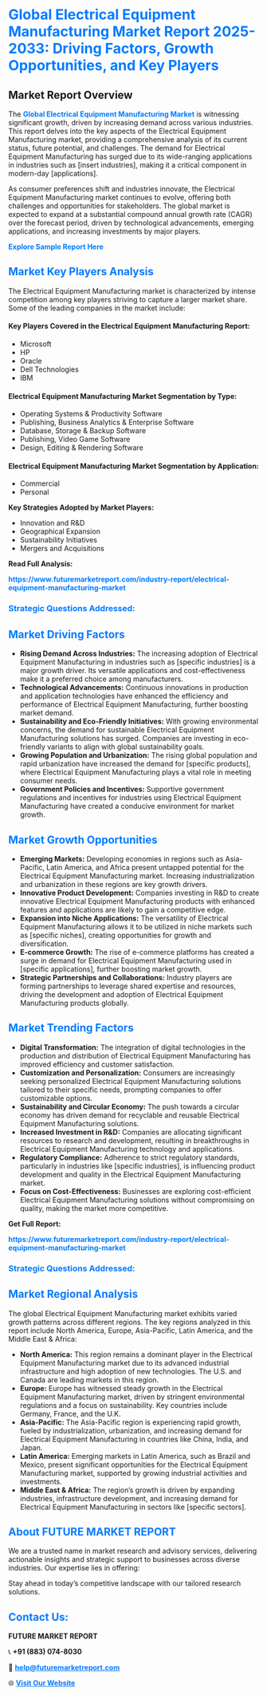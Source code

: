 <h1 style="color: #007BFF;">Global Electrical Equipment Manufacturing Market Report 2025-2033: Driving Factors, Growth Opportunities, and Key Players</h1>

<section id="overview">
<h2>Market Report Overview</h2>
<p>The <a href="https://www.futuremarketreport.com/industry-report/electrical-equipment-manufacturing-market" style="color: #007BFF; text-decoration: none;"><strong>Global Electrical Equipment Manufacturing Market</strong></a> is witnessing significant growth, driven by increasing demand across various industries. This report delves into the key aspects of the Electrical Equipment Manufacturing market, providing a comprehensive analysis of its current status, future potential, and challenges. The demand for Electrical Equipment Manufacturing has surged due to its wide-ranging applications in industries such as [insert industries], making it a critical component in modern-day [applications].</p>
<p>As consumer preferences shift and industries innovate, the Electrical Equipment Manufacturing market continues to evolve, offering both challenges and opportunities for stakeholders. The global market is expected to expand at a substantial compound annual growth rate (CAGR) over the forecast period, driven by technological advancements, emerging applications, and increasing investments by major players.</p>
</section>

<section id="overview">
<p><a href="https://www.futuremarketreport.com/request-sample/reportId=34582" style="color: #007BFF; text-decoration: none;"><strong>Explore Sample Report Here</strong></a></p>
</section>

<section id="key-players">
<h2 style="color: #007BFF;">Market Key Players Analysis</h2>
<p>The Electrical Equipment Manufacturing market is characterized by intense competition among key players striving to capture a larger market share. Some of the leading companies in the market include:</p>
<h4>Key Players Covered in the Electrical Equipment Manufacturing Report:</h4>
<ul><li>Microsoft</li><li>HP</li><li>Oracle</li><li>Dell Technologies</li><li>IBM</li></ul>
<h4>Electrical Equipment Manufacturing Market Segmentation by Type:</h4>
<ul><li>Operating Systems &amp; Productivity Software</li><li>Publishing, Business Analytics &amp; Enterprise Software</li><li>Database, Storage &amp; Backup Software</li><li>Publishing, Video Game Software</li><li>Design, Editing &amp; Rendering Software</li></ul>

<h4>Electrical Equipment Manufacturing Market Segmentation by Application:</h4>
<ul><li>Commercial</li><li>Personal</li></ul>
<p><strong>Key Strategies Adopted by Market Players:</strong></p>
<ul>
<li>Innovation and R&D</li>
<li>Geographical Expansion</li>
<li>Sustainability Initiatives</li>
<li>Mergers and Acquisitions</li>
</ul>
</section>

<section>
<p><strong>Read Full Analysis: </strong></p><a href="https://www.futuremarketreport.com/industry-report/electrical-equipment-manufacturing-market" style="color: #007BFF; text-decoration: none;"><strong>https://www.futuremarketreport.com/industry-report/electrical-equipment-manufacturing-market</strong></a>
<h3 style="color: #007BFF;">Strategic Questions Addressed:</h3>
</section>

<section id="driving-factors">
<h2 style="color: #007BFF;">Market Driving Factors</h2>
<ul>
<li><strong>Rising Demand Across Industries:</strong> The increasing adoption of Electrical Equipment Manufacturing in industries such as [specific industries] is a major growth driver. Its versatile applications and cost-effectiveness make it a preferred choice among manufacturers.</li>
<li><strong>Technological Advancements:</strong> Continuous innovations in production and application technologies have enhanced the efficiency and performance of Electrical Equipment Manufacturing, further boosting market demand.</li>
<li><strong>Sustainability and Eco-Friendly Initiatives:</strong> With growing environmental concerns, the demand for sustainable Electrical Equipment Manufacturing solutions has surged. Companies are investing in eco-friendly variants to align with global sustainability goals.</li>
<li><strong>Growing Population and Urbanization:</strong> The rising global population and rapid urbanization have increased the demand for [specific products], where Electrical Equipment Manufacturing plays a vital role in meeting consumer needs.</li>
<li><strong>Government Policies and Incentives:</strong> Supportive government regulations and incentives for industries using Electrical Equipment Manufacturing have created a conducive environment for market growth.</li>
</ul>
</section>

<section id="growth-opportunities">
<h2 style="color: #007BFF;">Market Growth Opportunities</h2>
<ul>
<li><strong>Emerging Markets:</strong> Developing economies in regions such as Asia-Pacific, Latin America, and Africa present untapped potential for the Electrical Equipment Manufacturing market. Increasing industrialization and urbanization in these regions are key growth drivers.</li>
<li><strong>Innovative Product Development:</strong> Companies investing in R&D to create innovative Electrical Equipment Manufacturing products with enhanced features and applications are likely to gain a competitive edge.</li>
<li><strong>Expansion into Niche Applications:</strong> The versatility of Electrical Equipment Manufacturing allows it to be utilized in niche markets such as [specific niches], creating opportunities for growth and diversification.</li>
<li><strong>E-commerce Growth:</strong> The rise of e-commerce platforms has created a surge in demand for Electrical Equipment Manufacturing used in [specific applications], further boosting market growth.</li>
<li><strong>Strategic Partnerships and Collaborations:</strong> Industry players are forming partnerships to leverage shared expertise and resources, driving the development and adoption of Electrical Equipment Manufacturing products globally.</li>
</ul>
</section>

<section id="trending-factors">
<h2 style="color: #007BFF;">Market Trending Factors</h2>
<ul>
<li><strong>Digital Transformation:</strong> The integration of digital technologies in the production and distribution of Electrical Equipment Manufacturing has improved efficiency and customer satisfaction.</li>
<li><strong>Customization and Personalization:</strong> Consumers are increasingly seeking personalized Electrical Equipment Manufacturing solutions tailored to their specific needs, prompting companies to offer customizable options.</li>
<li><strong>Sustainability and Circular Economy:</strong> The push towards a circular economy has driven demand for recyclable and reusable Electrical Equipment Manufacturing solutions.</li>
<li><strong>Increased Investment in R&D:</strong> Companies are allocating significant resources to research and development, resulting in breakthroughs in Electrical Equipment Manufacturing technology and applications.</li>
<li><strong>Regulatory Compliance:</strong> Adherence to strict regulatory standards, particularly in industries like [specific industries], is influencing product development and quality in the Electrical Equipment Manufacturing market.</li>
<li><strong>Focus on Cost-Effectiveness:</strong> Businesses are exploring cost-efficient Electrical Equipment Manufacturing solutions without compromising on quality, making the market more competitive.</li>
</ul>
</section>

<section>
<p><strong>Get Full Report: </strong></p><a href="https://www.futuremarketreport.com/industry-report/electrical-equipment-manufacturing-market" style="color: #007BFF; text-decoration: none;"><strong>https://www.futuremarketreport.com/industry-report/electrical-equipment-manufacturing-market</strong></a>
<h3 style="color: #007BFF;">Strategic Questions Addressed:</h3>
</section>


<section id="regional-analysis">
<h2 style="color: #007BFF;">Market Regional Analysis</h2>
<p>The global Electrical Equipment Manufacturing market exhibits varied growth patterns across different regions. The key regions analyzed in this report include North America, Europe, Asia-Pacific, Latin America, and the Middle East & Africa:</p>
<ul>
<li><strong>North America:</strong> This region remains a dominant player in the Electrical Equipment Manufacturing market due to its advanced industrial infrastructure and high adoption of new technologies. The U.S. and Canada are leading markets in this region.</li>
<li><strong>Europe:</strong> Europe has witnessed steady growth in the Electrical Equipment Manufacturing market, driven by stringent environmental regulations and a focus on sustainability. Key countries include Germany, France, and the U.K.</li>
<li><strong>Asia-Pacific:</strong> The Asia-Pacific region is experiencing rapid growth, fueled by industrialization, urbanization, and increasing demand for Electrical Equipment Manufacturing in countries like China, India, and Japan.</li>
<li><strong>Latin America:</strong> Emerging markets in Latin America, such as Brazil and Mexico, present significant opportunities for the Electrical Equipment Manufacturing market, supported by growing industrial activities and investments.</li>
<li><strong>Middle East & Africa:</strong> The region’s growth is driven by expanding industries, infrastructure development, and increasing demand for Electrical Equipment Manufacturing in sectors like [specific sectors].</li>
</ul>
</section>

<footer>
<h2 style="color: #007BFF;">About FUTURE MARKET REPORT</h2>
<p>We are a trusted name in market research and advisory services, delivering actionable insights and strategic support to businesses across diverse industries. Our expertise lies in offering:</p>

<p>Stay ahead in today’s competitive landscape with our tailored research solutions.</p>

<h2 style="color: #007BFF;">Contact Us:</h2>
<p><strong>FUTURE MARKET REPORT</strong></p>
<p>📞 <strong>+91 (883) 074-8030</strong></p>
<p>📧 <strong><a href="mailto:help@futuremarketreport.com" style="color: #007BFF;">help@futuremarketreport.com</a></strong></p>
<p>🌐 <strong><a href="https://www.futuremarketreport.com/" style="color: #007BFF;">Visit Our Website</a></strong></p>
</footer>